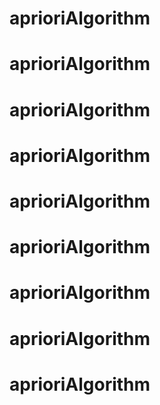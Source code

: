 # aprioriAlgorithm
# aprioriAlgorithm
# aprioriAlgorithm
# aprioriAlgorithm
# aprioriAlgorithm
# aprioriAlgorithm
# aprioriAlgorithm
# aprioriAlgorithm
# aprioriAlgorithm
